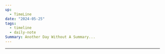 ```yaml
---
up:
  - TimeLine
date: "2024-05-25"
tags:
  - timeline
  - daily-note
Summary: Another Day Without A Summary...
---
```

---


